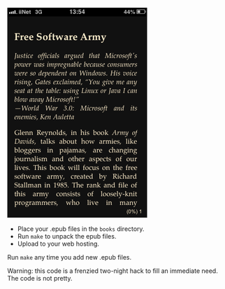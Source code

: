 ![Screenshot of the web app](./screenshot.png)

 * Place your .epub files in the `books` directory.
 * Run `make` to unpack the epub files.
 * Upload to your web hosting.

Run `make` any time you add new .epub files.

Warning: this code is a frenzied two-night hack to fill an immediate need. The code is not pretty.
